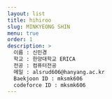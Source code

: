 ```yaml
---
layout: list
title: hihiroo
slug: MINKYEONG SHIN
menu: true
order: 1
description: >
  이름 : 신민경
  학교 : 한양대학교 ERICA
  전공 : 컴퓨터전공
  메일 : alsrud606@hanyang.ac.kr
  Baekjoon ID : mksmk606
  codeforce ID : mksmk606
---
```

